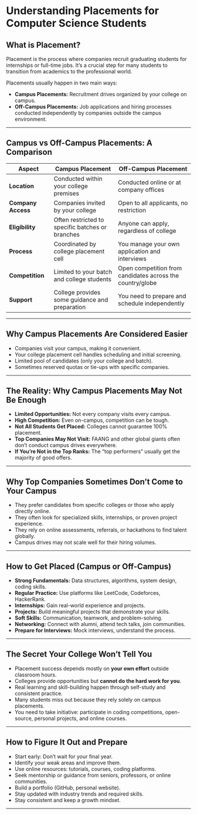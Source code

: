 # Understanding Placements for Computer Science Students

## What is Placement?

Placement is the process where companies recruit graduating students for internships or full-time jobs. It’s a crucial step for many students to transition from academics to the professional world.

Placements usually happen in two main ways:

* **Campus Placements:** Recruitment drives organized by your college on campus.
* **Off-Campus Placements:** Job applications and hiring processes conducted independently by companies outside the campus environment.

---

## Campus vs Off-Campus Placements: A Comparison

| Aspect             | Campus Placement                                 | Off-Campus Placement                                      |
| ------------------ | ------------------------------------------------ | --------------------------------------------------------- |
| **Location**       | Conducted within your college premises           | Conducted online or at company offices                    |
| **Company Access** | Companies invited by your college                | Open to all applicants, no restriction                    |
| **Eligibility**    | Often restricted to specific batches or branches | Anyone can apply, regardless of college                   |
| **Process**        | Coordinated by college placement cell            | You manage your own application and interviews            |
| **Competition**    | Limited to your batch and college students       | Open competition from candidates across the country/globe |
| **Support**        | College provides some guidance and preparation   | You need to prepare and schedule independently            |

---

## Why Campus Placements Are Considered Easier

* Companies visit your campus, making it convenient.
* Your college placement cell handles scheduling and initial screening.
* Limited pool of candidates (only your college and batch).
* Sometimes reserved quotas or tie-ups with specific companies.

---

## The Reality: Why Campus Placements May Not Be Enough

* **Limited Opportunities:** Not every company visits every campus.
* **High Competition:** Even on-campus, competition can be tough.
* **Not All Students Get Placed:** Colleges cannot guarantee 100% placement.
* **Top Companies May Not Visit:** FAANG and other global giants often don’t conduct campus drives everywhere.
* **If You’re Not in the Top Ranks:** The “top performers” usually get the majority of good offers.

---

## Why Top Companies Sometimes Don’t Come to Your Campus

* They prefer candidates from specific colleges or those who apply directly online.
* They often look for specialized skills, internships, or proven project experience.
* They rely on online assessments, referrals, or hackathons to find talent globally.
* Campus drives may not scale well for their hiring volumes.

---

## How to Get Placed (Campus or Off-Campus)

* **Strong Fundamentals:** Data structures, algorithms, system design, coding skills.
* **Regular Practice:** Use platforms like LeetCode, Codeforces, HackerRank.
* **Internships:** Gain real-world experience and projects.
* **Projects:** Build meaningful projects that demonstrate your skills.
* **Soft Skills:** Communication, teamwork, and problem-solving.
* **Networking:** Connect with alumni, attend tech talks, join communities.
* **Prepare for Interviews:** Mock interviews, understand the process.

---

## The Secret Your College Won’t Tell You

* Placement success depends mostly on **your own effort** outside classroom hours.
* Colleges provide opportunities but **cannot do the hard work for you**.
* Real learning and skill-building happen through self-study and consistent practice.
* Many students miss out because they rely solely on campus placements.
* You need to take initiative: participate in coding competitions, open-source, personal projects, and online courses.

---

## How to Figure It Out and Prepare

* Start early: Don’t wait for your final year.
* Identify your weak areas and improve them.
* Use online resources: tutorials, courses, coding platforms.
* Seek mentorship or guidance from seniors, professors, or online communities.
* Build a portfolio (GitHub, personal website).
* Stay updated with industry trends and required skills.
* Stay consistent and keep a growth mindset.

---
